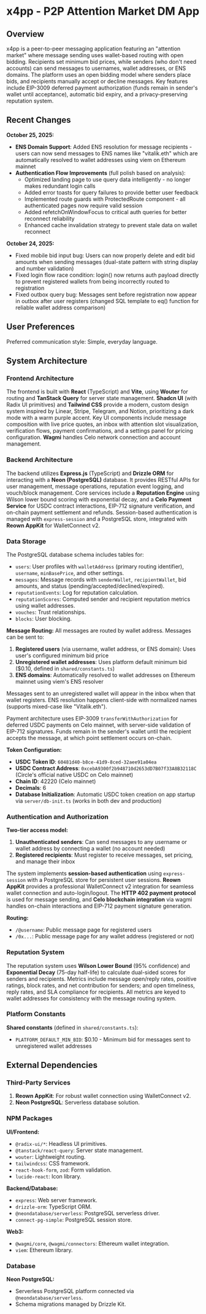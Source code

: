 # x4pp - P2P Attention Market DM App

## Overview

x4pp is a peer-to-peer messaging application featuring an "attention market" where message sending uses wallet-based routing with open bidding. Recipients set minimum bid prices, while senders (who don't need accounts) can send messages to usernames, wallet addresses, or ENS domains. The platform uses an open bidding model where senders place bids, and recipients manually accept or decline messages. Key features include EIP-3009 deferred payment authorization (funds remain in sender's wallet until acceptance), automatic bid expiry, and a privacy-preserving reputation system.

## Recent Changes

**October 25, 2025:**
- **ENS Domain Support**: Added ENS resolution for message recipients - users can now send messages to ENS names like "vitalik.eth" which are automatically resolved to wallet addresses using viem on Ethereum mainnet
- **Authentication Flow Improvements** (full polish based on analysis):
  - Optimized landing page to use query data intelligently - no longer makes redundant login calls
  - Added error toasts for query failures to provide better user feedback
  - Implemented route guards with ProtectedRoute component - all authenticated pages now require valid session
  - Added refetchOnWindowFocus to critical auth queries for better reconnect reliability
  - Enhanced cache invalidation strategy to prevent stale data on wallet reconnect

**October 24, 2025:**
- Fixed mobile bid input bug: Users can now properly delete and edit bid amounts when sending messages (dual-state pattern with string display and number validation)
- Fixed login flow race condition: login() now returns auth payload directly to prevent registered wallets from being incorrectly routed to registration
- Fixed outbox query bug: Messages sent before registration now appear in outbox after user registers (changed SQL template to eq() function for reliable wallet address comparison)

## User Preferences

Preferred communication style: Simple, everyday language.

## System Architecture

### Frontend Architecture

The frontend is built with **React** (TypeScript) and **Vite**, using **Wouter** for routing and **TanStack Query** for server state management. **Shadcn UI** (with Radix UI primitives) and **Tailwind CSS** provide a modern, custom design system inspired by Linear, Stripe, Telegram, and Notion, prioritizing a dark mode with a warm purple accent. Key UI components include message composition with live price quotes, an inbox with attention slot visualization, verification flows, payment confirmations, and a settings panel for pricing configuration. **Wagmi** handles Celo network connection and account management.

### Backend Architecture

The backend utilizes **Express.js** (TypeScript) and **Drizzle ORM** for interacting with a **Neon (PostgreSQL)** database. It provides RESTful APIs for user management, message operations, reputation event logging, and vouch/block management. Core services include a **Reputation Engine** using Wilson lower bound scoring with exponential decay, and a **Celo Payment Service** for USDC contract interactions, EIP-712 signature verification, and on-chain payment settlement and refunds. Session-based authentication is managed with `express-session` and a PostgreSQL store, integrated with **Reown AppKit** for WalletConnect v2.

### Data Storage

The PostgreSQL database schema includes tables for:
- `users`: User profiles with `walletAddress` (primary routing identifier), `username`, `minBasePrice`, and other settings.
- `messages`: Message records with `senderWallet`, `recipientWallet`, bid amounts, and status (pending/accepted/declined/expired).
- `reputationEvents`: Log for reputation calculation.
- `reputationScores`: Computed sender and recipient reputation metrics using wallet addresses.
- `vouches`: Trust relationships.
- `blocks`: User blocking.

**Message Routing:** All messages are routed by wallet address. Messages can be sent to:
1. **Registered users** (via username, wallet address, or ENS domain): Uses user's configured minimum bid price
2. **Unregistered wallet addresses**: Uses platform default minimum bid ($0.10, defined in `shared/constants.ts`)
3. **ENS domains**: Automatically resolved to wallet addresses on Ethereum mainnet using viem's ENS resolver

Messages sent to an unregistered wallet will appear in the inbox when that wallet registers. ENS resolution happens client-side with normalized names (supports mixed-case like "Vitalik.eth").

Payment architecture uses EIP-3009 `transferWithAuthorization` for deferred USDC payments on Celo mainnet, with server-side validation of EIP-712 signatures. Funds remain in the sender's wallet until the recipient accepts the message, at which point settlement occurs on-chain.

**Token Configuration:**
- **USDC Token ID**: `60481d40-b8ce-41d9-8ced-32aee91a04ea`
- **USDC Contract Address**: `0xcebA9300f2b948710d2653dD7B07f33A8B32118C` (Circle's official native USDC on Celo mainnet)
- **Chain ID**: 42220 (Celo mainnet)
- **Decimals**: 6
- **Database Initialization**: Automatic USDC token creation on app startup via `server/db-init.ts` (works in both dev and production)

### Authentication and Authorization

**Two-tier access model:**
1. **Unauthenticated senders**: Can send messages to any username or wallet address by connecting a wallet (no account needed)
2. **Registered recipients**: Must register to receive messages, set pricing, and manage their inbox

The system implements **session-based authentication** using `express-session` with a PostgreSQL store for persistent user sessions. **Reown AppKit** provides a professional WalletConnect v2 integration for seamless wallet connection and auto-login/logout. The **HTTP 402 payment protocol** is used for message sending, and **Celo blockchain integration** via wagmi handles on-chain interactions and EIP-712 payment signature generation.

**Routing:**
- `/@username`: Public message page for registered users
- `/0x...`: Public message page for any wallet address (registered or not)

### Reputation System

The reputation system uses **Wilson Lower Bound** (95% confidence) and **Exponential Decay** (75-day half-life) to calculate dual-sided scores for senders and recipients. Metrics include message open/reply rates, positive ratings, block rates, and net contribution for senders; and open timeliness, reply rates, and SLA compliance for recipients. All metrics are keyed to wallet addresses for consistency with the message routing system.

### Platform Constants

**Shared constants** (defined in `shared/constants.ts`):
- `PLATFORM_DEFAULT_MIN_BID`: $0.10 - Minimum bid for messages sent to unregistered wallet addresses

## External Dependencies

### Third-Party Services

1.  **Reown AppKit**: For robust wallet connection using WalletConnect v2.
2.  **Neon PostgreSQL**: Serverless database solution.

### NPM Packages

**UI/Frontend:**
-   `@radix-ui/*`: Headless UI primitives.
-   `@tanstack/react-query`: Server state management.
-   `wouter`: Lightweight routing.
-   `tailwindcss`: CSS framework.
-   `react-hook-form`, `zod`: Form validation.
-   `lucide-react`: Icon library.

**Backend/Database:**
-   `express`: Web server framework.
-   `drizzle-orm`: TypeScript ORM.
-   `@neondatabase/serverless`: PostgreSQL serverless driver.
-   `connect-pg-simple`: PostgreSQL session store.

**Web3:**
-   `@wagmi/core`, `@wagmi/connectors`: Ethereum wallet integration.
-   `viem`: Ethereum library.

### Database

**Neon PostgreSQL:**
-   Serverless PostgreSQL platform connected via `@neondatabase/serverless`.
-   Schema migrations managed by Drizzle Kit.